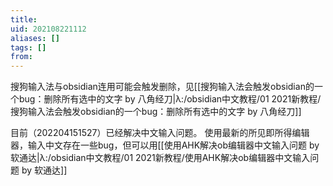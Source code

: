 ```yaml
---
title: 
uid: 202108221112
aliases: []
tags: []
from: 
---
```

搜狗输入法与obsidian连用可能会触发删除，见[[搜狗输入法会触发obsidian的一个bug：删除所有选中的文字 by 八角经刀|λ:/obsidian中文教程/01 2021新教程/搜狗输入法会触发obsidian的一个bug：删除所有选中的文字 by 八角经刀]]

目前（202204151527）已经解决中文输入问题。
使用最新的所见即所得编辑器，输入中文存在一些bug，但可以用[[使用AHK解决ob编辑器中文输入问题 by 软通达|λ:/obsidian中文教程/01 2021新教程/使用AHK解决ob编辑器中文输入问题 by 软通达]]